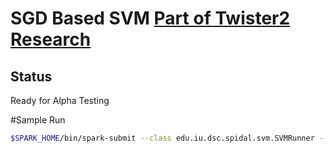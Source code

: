 # SGD Based SVM [Part of Twister2 Research](https://twister2.gitbook.io/twister2/)

## Status

Ready for Alpha Testing

#Sample Run

```bash
$SPARK_HOME/bin/spark-submit --class edu.iu.dsc.spidal.svm.SVMRunner --master local[2] target/SGDSVM-1.0-SNAPSHOT.jar --train /home/vibhatha/data/svm/ijcnn1/training.csv --test /home/vibhatha/data/svm/ijcnn1/testing.csv --iterations 10 --stepSize 0.001 --regParam 1.0 --stats stats.txt -name test-svm --parallelism 8

```